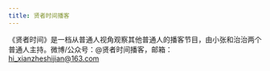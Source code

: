 ```yaml
---
title: 贤者时间播客
---
```


《贤者时间》是一档从普通人视角观察其他普通人的播客节目，由小张和治治两个普通人主持。微博/公众号：@贤者时间播客，邮箱：hi_xianzheshijian@163.com
